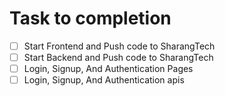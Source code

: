 # Task to completion

- [ ] Start Frontend and Push code to SharangTech
- [ ] Start Backend and Push code to SharangTech
- [ ] Login, Signup, And Authentication Pages
- [ ] Login, Signup, And Authentication apis